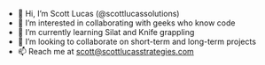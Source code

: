 - 👋 Hi, I’m Scott Lucas (@scottlucassolutions)
- 👀 I’m interested in collaborating with geeks who know code
- 🌱 I’m currently learning Silat and Knife grappling
- 💞️ I’m looking to collaborate on short-term and long-term projects
- 📫 Reach me at scott@scottlucasstrategies.com

<!---
scottlucassolutions/scottlucassolutions is a ✨ special ✨ repository because its `README.md` (this file) appears on your GitHub profile.
You can click the Preview link to take a look at your changes.
--->

